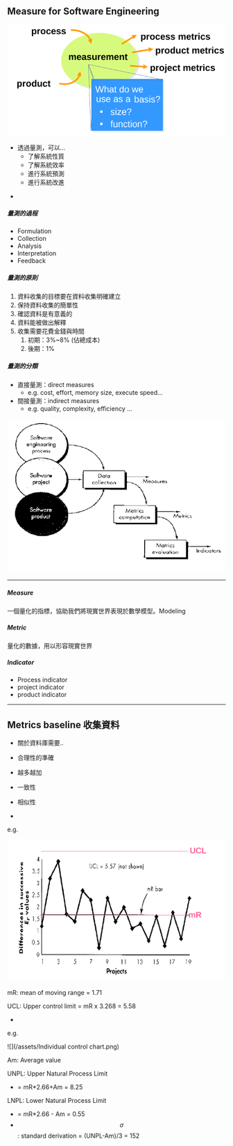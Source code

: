 ## Measure for Software Engineering

![](/assets/measurement-import.png)

* 透過量測，可以...
  * 了解系統性質
  * 了解系統效率
  * 進行系統預測
  * 進行系統改進

-

##### 量測的過程

* Formulation
* Collection
* Analysis
* Interpretation
* Feedback

##### 量測的原則

1. 資料收集的目標要在資料收集明確建立
2. 保持資料收集的簡單性
3. 確認資料是有意義的
4. 資料能被做出解釋
5. 收集需要花費金錢與時間
   1. 初期：3%~8% \(佔總成本\)
   2. 後期：1%

##### 量測的分類

* 直接量測：direct measures
  * e.g. cost, effort, memory size, execute speed...
* 間接量測：indirect measures
  * e.g. quality, complexity, efficiency ...

![](/assets/measure-metrics-indicator.png)

---

##### Measure

一個量化的指標，協助我們將現實世界表現於數學模型。Modeling

##### Metric

量化的數據，用以形容現實世界

##### Indicator

* Process indicator
* project indicator
* product indicator

---

## Metrics baseline 收集資料

* 關於資料庫需要..

* 合理性的準確

* 越多越加

* 一致性
* 相似性

-

e.g.

![](/assets/UCL-import.png)

mR: mean of moving range = 1.71

UCL: Upper control limit = mR x 3.268 = 5.58

-

e.g.

![](/assets/Individual control chart.png)

Am: Average value

UNPL: Upper Natural Process Limit

* = mR\*2.66+Am = 8.25

LNPL: Lower Natural Process Limit

* = mR\*2.66 - Am = 0.55
* $$\sigma$$ : standard derivation = \(UNPL-Am\)/3 = 152




